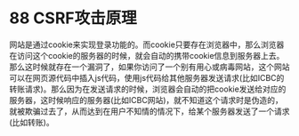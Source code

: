 # 88 CSRF攻击原理

网站是通过cookie来实现登录功能的。而cookie只要存在浏览器中，那么浏览器在访问这个cookie的服务器的时候，就会自动的携带cookie信息到服务器上去。那么这时候就存在一个漏洞了，如果你访问了一个别有用心或病毒网站，这个网站可以在网页源代码中插入js代码，使用js代码给其他服务器发送请求\(比如ICBC的转账请求\)。那么因为在发送请求的时候，浏览器会自动的把cookie发送给对应的服务器，这时候响应的服务器\(比如ICBC网站\)，就不知道这个请求时是伪造的，就被欺骗过去了，从而达到在用户不知情的情况下，给某个服务器发送了一个请求\(比如转账\)。

